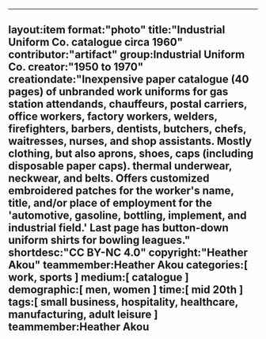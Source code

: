 ---
layout:item
format:"photo"
title:"Industrial Uniform Co. catalogue circa 1960"
contributor:"artifact"
group:Industrial Uniform Co.
creator:"1950 to 1970"
creationdate:"Inexpensive paper catalogue (40 pages) of unbranded work uniforms for gas station attendands, chauffeurs, postal carriers, office workers, factory workers, welders, firefighters, barbers, dentists, butchers, chefs, waitresses, nurses, and shop assistants.  Mostly clothing, but also aprons, shoes, caps (including disposable paper caps). thermal underwear, neckwear, and belts.  Offers customized embroidered patches for the worker's name, title, and/or place of employment for the 'automotive, gasoline, bottling, implement, and industrial field.'  Last page has button-down uniform shirts for bowling leagues."
 shortdesc:"CC BY-NC 4.0"
 copyright:"Heather Akou"
teammember:Heather Akou
categories:[ work, sports ]
medium:[ catalogue ]
demographic:[ men, women ]
time:[ mid 20th ]
tags:[ small business, hospitality, healthcare, manufacturing, adult leisure ]
teammember:Heather Akou
---